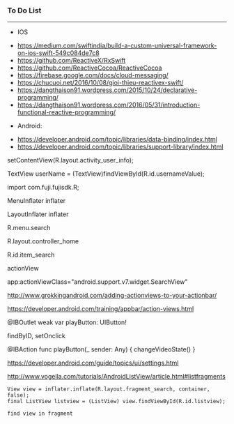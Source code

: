 ### To Do List
 
----------------
* IOS
- https://medium.com/swiftindia/build-a-custom-universal-framework-on-ios-swift-549c084de7c8
- https://github.com/ReactiveX/RxSwift
- https://github.com/ReactiveCocoa/ReactiveCocoa
- https://firebase.google.com/docs/cloud-messaging/
- https://chucuoi.net/2016/10/08/gioi-thieu-reactivex-swift/
- https://dangthaison91.wordpress.com/2015/10/24/declarative-programming/
- https://dangthaison91.wordpress.com/2016/05/31/introduction-functional-reactive-programming/

* Android:

- https://developer.android.com/topic/libraries/data-binding/index.html
- https://developer.android.com/topic/libraries/support-library/index.html



setContentView(R.layout.activity_user_info);

TextView userName = (TextView)findViewById(R.id.usernameValue);

import com.fuji.fujisdk.R;


MenuInflater inflater

LayoutInflater inflater

R.menu.search

R.layout.controller_home

R.id.item_search

actionView


app:actionViewClass="android.support.v7.widget.SearchView"

http://www.grokkingandroid.com/adding-actionviews-to-your-actionbar/

https://developer.android.com/training/appbar/action-views.html


@IBOutlet weak var playButton: UIButton!

findByID, setOnclick
  
@IBAction func playButton(_ sender: Any) {
    changeVideoState()
}

https://developer.android.com/guide/topics/ui/settings.html

http://www.vogella.com/tutorials/AndroidListView/article.html#listfragments

```
View view = inflater.inflate(R.layout.fragment_search, container, false);
final ListView listview = (ListView) view.findViewById(R.id.listview);

find view in fragment
```
